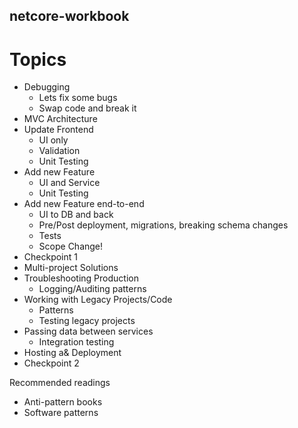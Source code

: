 ## netcore-workbook

# Topics
* Debugging
    * Lets fix some bugs
    * Swap code and break it
* MVC Architecture
* Update Frontend
    * UI only
    * Validation
    * Unit Testing
* Add new Feature
    * UI and Service
    * Unit Testing
* Add new Feature end-to-end
    * UI to DB and back
     * Pre/Post deployment, migrations, breaking schema changes
    * Tests
    * Scope Change!
* Checkpoint 1
* Multi-project Solutions
* Troubleshooting Production
    * Logging/Auditing patterns
* Working with Legacy Projects/Code
    * Patterns
    * Testing legacy projects
* Passing data between services
    * Integration testing
* Hosting a& Deployment
* Checkpoint 2



Recommended readings
* Anti-pattern books
* Software patterns

